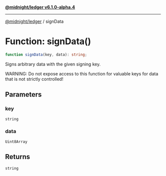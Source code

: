 [**@midnight/ledger v6.1.0-alpha.4**](../README.md)

***

[@midnight/ledger](../globals.md) / signData

# Function: signData()

```ts
function signData(key, data): string;
```

Signs arbitrary data with the given signing key.

WARNING: Do not expose access to this function for valuable keys for data
that is not strictly controlled!

## Parameters

### key

`string`

### data

`Uint8Array`

## Returns

`string`
